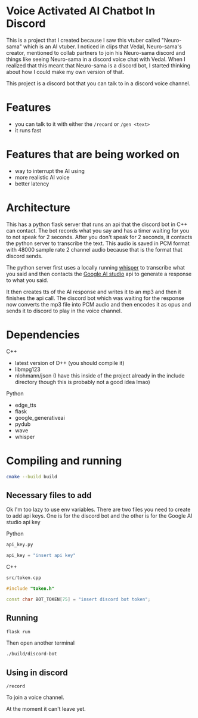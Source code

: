 # Voice Activated AI Chatbot In Discord

This is a project that I created because I saw this vtuber called "Neuro-sama" which is an AI vtuber. I noticed in clips that Vedal, Neuro-sama's creator, mentioned to collab partners to 
join his Neuro-sama discord and things like seeing Neuro-sama in a discord voice chat with Vedal. When I realized that this meant that Neuro-sama is a discord bot, I started thinking
about how I could make my own version of that.

This project is a discord bot that you can talk to in a discord voice channel.

# Features
- you can talk to it with either the `/record` or `/gen <text>`
- it runs fast

# Features that are being worked on
- way to interrupt the AI using
- more realistic AI voice
- better latency

# Architecture

This has a python flask server that runs an api that the discord bot in C++ can contact. The bot records what you say and has a timer waiting for you to not speak for 2 seconds. 
After you don't speak for 2 seconds, it contacts the python server to transcribe the text. This audio is saved in PCM format with 48000 sample rate 2 channel audio because
that is the format that discord sends.

The python server first uses a locally running [whisper](https://github.com/openai/whisper) to
transcribe what you said and then
contacts the [Google AI studio](https://ai.google.dev/aistudio) api to generate 
a response to what you said. 

It then creates tts of the AI response and writes it to an mp3 and then it finishes the api call. The discord bot which was waiting for the response now converts the mp3 file
into PCM audio and then encodes it as opus and sends it to discord to play in the voice channel.

# Dependencies
C++
- latest version of D++ (you should compile it)
- libmpg123
- nlohmann/json (I have this inside of the project already in the include directory though this is probably not a good idea lmao)

Python
- edge_tts
- flask
- google_generativeai
- pydub
- wave
- whisper

# Compiling and running

```bash
cmake --build build
```

## Necessary files to add

Ok I'm too lazy to use env variables. There are two files you need to create to add api keys. One is for the discord bot and the other is for the Google AI studio api key

Python
```py
api_key.py

api_key = "insert api key"
```

C++
```C++
src/token.cpp

#include "token.h"

const char BOT_TOKEN[75] = "insert discord bot token";

```

## Running

```bash
flask run
```

Then open another terminal

```bash
./build/discord-bot
```

## Using in discord

```
/record
```

To join a voice channel.

At the moment it can't leave yet.
